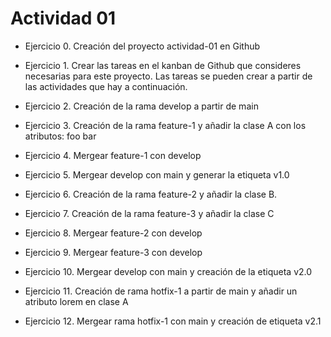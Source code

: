 # Actividad 01

* Ejercicio 0. Creación del proyecto actividad-01 en Github

* Ejercicio 1. Crear las tareas en el kanban de Github que consideres necesarias para este
proyecto. Las tareas se pueden crear a partir de las actividades que hay a continuación.

* Ejercicio 2. Creación de la rama develop a partir de main

* Ejercicio 3. Creación de la rama feature-1 y añadir la clase A con los atributos: foo bar

* Ejercicio 4. Mergear feature-1 con develop

* Ejercicio 5. Mergear develop con main y generar la etiqueta v1.0

* Ejercicio 6. Creación de la rama feature-2 y añadir la clase B.

* Ejercicio 7. Creación de la rama feature-3 y añadir la clase C

* Ejercicio 8. Mergear feature-2 con develop

* Ejercicio 9. Mergear feature-3 con develop

* Ejercicio 10. Mergear develop con main y creación de la etiqueta v2.0

* Ejercicio 11. Creación de rama hotfix-1 a partir de main y añadir un atributo lorem en clase A

* Ejercicio 12. Mergear rama hotfix-1 con main y creación de etiqueta v2.1